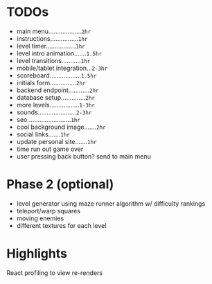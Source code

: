 # TODOs

- main menu...................`2hr`
- instructions................`1hr`
- level timer.................`1hr`
- level intro animation.......`1.5hr`
- level transitions...........`1hr`
- mobile/tablet integration...`2-3hr`
- scoreboard..................`1.5hr`
- initials form...............`2hr`
- backend endpoint............`2hr`
- database setup..............`2hr`
- more levels.................`1-3hr`
- sounds......................`2-3hr`
- seo.........................`1hr`
- cool background image.......`2hr`
- social links.......`1hr`
- update personal site.......`1hr`
- time run out game over
- user pressing back button? send to main menu

# Phase 2 (optional)

- level generator using maze runner algorithm w/ difficulty rankings
- teleport/warp squares
- moving enemies
- different textures for each level

# Highlights

React profiling to view re-renders
